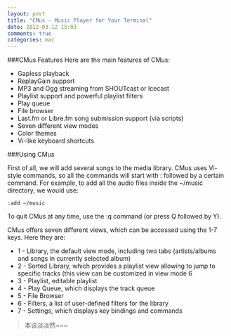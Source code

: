 ```yaml
---
layout: post
title: "CMus - Music Player for Your Terminal"
date: 2012-03-12 15:03
comments: true
categories: mac
---
```

###CMus Features
Here are the main features of CMus:

* Gapless playback
* ReplayGain support
* MP3 and Ogg streaming from SHOUTcast or Icecast
* Playlist support and powerful playlist filters
* Play queue
* File browser
* Last.fm or Libre.fm song submission support (via scripts)
* Seven different view modes
* Color themes
* Vi-like keyboard shortcuts

###Using CMus

First of all, we will add several songs to the media library. CMus uses Vi-style commands, so all the commands will start with : followed by a certain command. For example, to add all the audio files inside the ~/music directory, we would use:

    :add ~/music
  
To quit CMus at any time, use the :q command (or press Q followed by Y).

CMus offers seven different views, which can be accessed using the 1-7 keys. Here they are:

* 1 - Library, the default view mode, including two tabs (artists/albums and songs in currently  selected album)
* 2 - Sorted Library, which provides a playlist view allowing to jump to specific tracks (this view can be customized in view mode 6
* 3 - Playlist, editable playlist
* 4 - Play Queue, which displays the track queue
* 5 - File Browser
* 6 - Filters, a list of user-defined filters for the library
* 7 - Settings, which displays key bindings and commands

> 本该淡淡然~~~